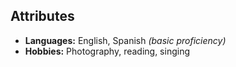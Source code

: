 ## Attributes
* **Languages:** English, Spanish *(basic proficiency)*
* **Hobbies:** Photography, reading, singing

